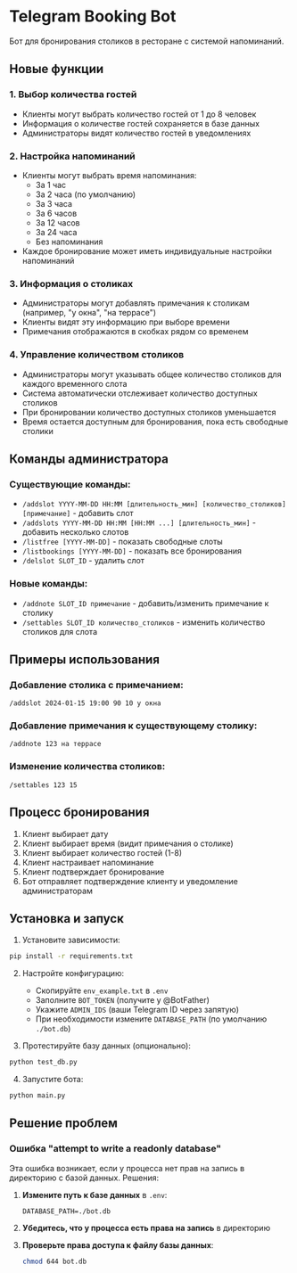 # Telegram Booking Bot

Бот для бронирования столиков в ресторане с системой напоминаний.

## Новые функции

### 1. Выбор количества гостей
- Клиенты могут выбрать количество гостей от 1 до 8 человек
- Информация о количестве гостей сохраняется в базе данных
- Администраторы видят количество гостей в уведомлениях

### 2. Настройка напоминаний
- Клиенты могут выбрать время напоминания:
  - За 1 час
  - За 2 часа (по умолчанию)
  - За 3 часа
  - За 6 часов
  - За 12 часов
  - За 24 часа
  - Без напоминания
- Каждое бронирование может иметь индивидуальные настройки напоминаний

### 3. Информация о столиках
- Администраторы могут добавлять примечания к столикам (например, "у окна", "на террасе")
- Клиенты видят эту информацию при выборе времени
- Примечания отображаются в скобках рядом со временем

### 4. Управление количеством столиков
- Администраторы могут указывать общее количество столиков для каждого временного слота
- Система автоматически отслеживает количество доступных столиков
- При бронировании количество доступных столиков уменьшается
- Время остается доступным для бронирования, пока есть свободные столики

## Команды администратора

### Существующие команды:
- `/addslot YYYY-MM-DD HH:MM [длительность_мин] [количество_столиков] [примечание]` - добавить слот
- `/addslots YYYY-MM-DD HH:MM [HH:MM ...] [длительность_мин]` - добавить несколько слотов
- `/listfree [YYYY-MM-DD]` - показать свободные слоты
- `/listbookings [YYYY-MM-DD]` - показать все бронирования
- `/delslot SLOT_ID` - удалить слот

### Новые команды:
- `/addnote SLOT_ID примечание` - добавить/изменить примечание к столику
- `/settables SLOT_ID количество_столиков` - изменить количество столиков для слота

## Примеры использования

### Добавление столика с примечанием:
```
/addslot 2024-01-15 19:00 90 10 у окна
```

### Добавление примечания к существующему столику:
```
/addnote 123 на террасе
```

### Изменение количества столиков:
```
/settables 123 15
```

## Процесс бронирования

1. Клиент выбирает дату
2. Клиент выбирает время (видит примечания о столике)
3. Клиент выбирает количество гостей (1-8)
4. Клиент настраивает напоминание
5. Клиент подтверждает бронирование
6. Бот отправляет подтверждение клиенту и уведомление администраторам

## Установка и запуск

1. Установите зависимости:
```bash
pip install -r requirements.txt
```

2. Настройте конфигурацию:
   - Скопируйте `env_example.txt` в `.env`
   - Заполните `BOT_TOKEN` (получите у @BotFather)
   - Укажите `ADMIN_IDS` (ваши Telegram ID через запятую)
   - При необходимости измените `DATABASE_PATH` (по умолчанию `./bot.db`)

3. Протестируйте базу данных (опционально):
```bash
python test_db.py
```

4. Запустите бота:
```bash
python main.py
```

## Решение проблем

### Ошибка "attempt to write a readonly database"
Эта ошибка возникает, если у процесса нет прав на запись в директорию с базой данных. Решения:

1. **Измените путь к базе данных** в `.env`:
   ```
   DATABASE_PATH=./bot.db
   ```

2. **Убедитесь, что у процесса есть права на запись** в директорию

3. **Проверьте права доступа к файлу базы данных**:
   ```bash
   chmod 644 bot.db
   ```